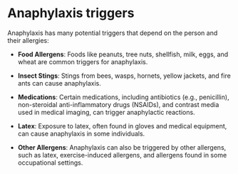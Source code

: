<!--
source: gpt-3 + jph editing
tags: triggers
-->

# Anaphylaxis triggers

Anaphylaxis has many potential triggers that depend on the person and their allergies:

* **Food Allergens**: Foods like peanuts, tree nuts, shellfish, milk, eggs, and wheat are common triggers for anaphylaxis.

* **Insect Stings**: Stings from bees, wasps, hornets, yellow jackets, and fire ants can cause anaphylaxis.

* **Medications**: Certain medications, including antibiotics (e.g., penicillin), non-steroidal anti-inflammatory drugs (NSAIDs), and contrast media used in medical imaging, can trigger anaphylactic reactions.

* **Latex**: Exposure to latex, often found in gloves and medical equipment, can cause anaphylaxis in some individuals.

* **Other Allergens**: Anaphylaxis can also be triggered by other allergens, such as latex, exercise-induced allergens, and allergens found in some occupational settings.
